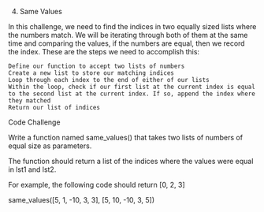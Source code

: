 4. Same Values

In this challenge, we need to find the indices in two equally sized lists where the numbers match. We will be iterating through both of them at the same time and comparing the values, if the numbers are equal, then we record the index. These are the steps we need to accomplish this:

    Define our function to accept two lists of numbers
    Create a new list to store our matching indices
    Loop through each index to the end of either of our lists
    Within the loop, check if our first list at the current index is equal to the second list at the current index. If so, append the index where they matched
    Return our list of indices

Code Challenge

Write a function named same_values() that takes two lists of numbers of equal size as parameters.

The function should return a list of the indices where the values were equal in lst1 and lst2.

For example, the following code should return [0, 2, 3]

same_values([5, 1, -10, 3, 3], [5, 10, -10, 3, 5])